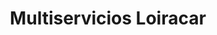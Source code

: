 ---
title: "Multiservicios Loiracar"
url: /caracas/multiservicios-loiracar/
shop: reparación de automóviles
---